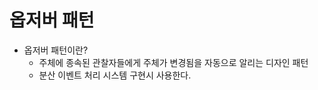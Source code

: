 # 옵저버 패턴

- 옵저버 패턴이란?
    - 주체에 종속된 관찰자들에게 주체가 변경됨을 자동으로 알리는 디자인 패턴
    - 분산 이벤트 처리 시스템 구현시 사용한다.
    
